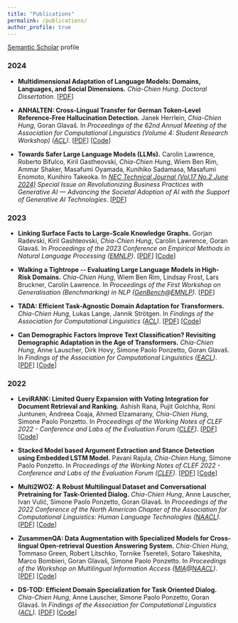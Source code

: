```yaml
---
title: "Publications"
permalink: /publications/
author_profile: true
---
```


<u><a href="https://www.semanticscholar.org/author/Chia-Chien-Hung/11618346" target="_blank">Semantic Scholar</a></u> profile

### 2024
<ul>
<p><li><b><strong>Multidimensional Adaptation of Language Models: Domains, Languages, and Social Dimensions.</strong></b>
<i>Chia-Chien Hung</i>.
<i>Doctoral Dissertation</i>.
[<a href="https://madoc.bib.uni-mannheim.de/68994/1/Dissertation_Hung%20%28submit%29.pdf">PDF</a>] </li></p>

<p><li><b><strong>ANHALTEN: Cross-Lingual Transfer for German Token-Level Reference-Free Hallucination Detection.</strong></b>
Janek Herrlein, <i>Chia-Chien Hung</i>, Goran Glavaš.
In <i>Proceedings of the 62nd Annual Meeting of the Association for Computational Linguistics (Volume 4: Student Research Workshop) (<a href="https://2024.aclweb.org/">ACL</a>)</i>. 
[<a href="https://aclanthology.org/2024.acl-srw.18.pdf">PDF</a>] [<a href="https://github.com/janekh24/anhalten">Code</a>] </li></p>

<p><li><b><strong>Towards Safer Large Language Models (LLMs).</strong></b>
Carolin Lawrence, Roberto Bifulco, Kiril Gastheovski, <i>Chia-Chien Hung</i>, Wiem Ben Rim, Ammar Shaker, Masafumi Oyamada, Kunihiko Sadamasa, Masafumi Enomoto, Kunihiro Takeoka.
In <i> <a href="https://www.nec.com/en/global/techrep/journal/g23/n02/g2302pa.html">NEC Technical Journal (Vol.17 No.2 June 2024)</a> Special Issue on Revolutionizing Business Practices with Generative AI — Advancing the Societal Adoption of AI with the Support of Generative AI Technologies</i>.
[<a href="https://www.nec.com/en/global/techrep/journal/g23/n02/pdf/230214.pdf">PDF</a>] </li></p>
</ul>

### 2023
<ul>
<p><li><b><strong>Linking Surface Facts to Large-Scale Knowledge Graphs.</strong></b>
Gorjan Radevski, Kiril Gashteovski, <i>Chia-Chien Hung</i>, Carolin Lawrence, Goran Glavaš.
In <i>Proceedings of the 2023 Conference on Empirical Methods in Natural Language Processing (<a href="https://2023.emnlp.org/">EMNLP</a>)</i>.
[<a href="https://arxiv.org/pdf/2310.14909.pdf">PDF</a>] [<a href="https://github.com/nec-research/fact-linking">Code</a>]</li></p>

<p><li><b><strong>Walking a Tightrope -- Evaluating Large Language Models in High-Risk Domains.</strong></b>
<i>Chia-Chien Hung</i>, Wiem Ben Rim, Lindsay Frost, Lars Bruckner, Carolin Lawrence.
In <i>Proceedings of the First Workshop on Generalisation (Benchmarking) in NLP (<a href="https://genbench.org/workshop/">GenBench</a>@<a href="https://2023.emnlp.org/">EMNLP</a>)</i>.
[<a href="https://arxiv.org/pdf/2311.14966.pdf">PDF</a>] </li></p>

<p><li><b><strong>TADA: Efficient Task-Agnostic Domain Adaptation for Transformers.</strong></b>
<i>Chia-Chien Hung</i>, Lukas Lange, Jannik Strötgen.
In <i>Findings of the Association for Computational Linguistics (<a href="https://2023.aclweb.org/">ACL</a>)</i>.
[<a href="https://arxiv.org/pdf/2305.12717.pdf">PDF</a>] [<a href="https://github.com/boschresearch/TADA">Code</a>]</li></p>

<p><li><b><strong>Can Demographic Factors Improve Text Classification? Revisiting Demographic Adaptation in the Age of Transformers.</strong></b>
<i>Chia-Chien Hung</i>, Anne Lauscher, Dirk Hovy, Simone Paolo Ponzetto, Goran Glavaš.
In <i>Findings of the Association for Computational Linguistics (<a href="https://2023.eacl.org/">EACL</a>)</i>. 
[<a href="https://aclanthology.org/2023.findings-eacl.116.pdf">PDF</a>] [<a href="https://github.com/umanlp/SocioAdapt">Code</a>]</li></p>
</ul>

### 2022
<ul>
<p><li><b><strong>LeviRANK: Limited Query Expansion with Voting Integration for Document Retrieval and Ranking.</strong></b>
Ashish Rana, Pujit Golchha, Roni Juntunen, Andreea Coaja, Ahmed Elzamarany, <i>Chia-Chien Hung</i>, Simone Paolo Ponzetto.
In <i>Proceedings of the Working Notes of CLEF 2022 - Conference and Labs of the Evaluation Forum (<a href="https://clef2022.clef-initiative.eu/">CLEF</a>)</i>.
[<a href="https://ceur-ws.org/Vol-3180/paper-259.pdf">PDF</a>] [<a href="https://github.com/softgitron/LeviRank">Code</a>]</li></p>

<p><li><b><strong>Stacked Model based Argument Extraction and Stance Detection using Embedded LSTM Model.</strong></b>
Pavani Rajula, <i>Chia-Chien Hung</i>, Simone Paolo Ponzetto.
In <i>Proceedings of the Working Notes of CLEF 2022 - Conference and Labs of the Evaluation Forum (<a href="https://clef2022.clef-initiative.eu/">CLEF</a>)</i>.
[<a href="https://ceur-ws.org/Vol-3180/paper-258.pdf">PDF</a>] [<a href="https://github.com/rpavani1998/Touche-2022-ComparativeRetrieval">Code</a>]</li></p> 

<p><li><b><strong>Multi2WOZ: A Robust Multilingual Dataset and Conversational Pretraining for Task-Oriented Dialog.</strong></b>
<i>Chia-Chien Hung</i>, Anne Lauscher, Ivan Vulić, Simone Paolo Ponzetto, Goran Glavaš.
In <i>Proceedings of the 2022 Conference of the North American Chapter of the Association for Computational Linguistics: Human Language Technologies (<a href="https://2022.naacl.org/">NAACL</a>)</i>.
[<a href="https://aclanthology.org/2022.naacl-main.270.pdf">PDF</a>] [<a href="https://github.com/umanlp/Multi2WOZ">Code</a>]</li></p>

<p><li><b><strong>ZusammenQA: Data Augmentation with Specialized Models for Cross-lingual Open-retrieval Question Answering System.</strong></b>
<i>Chia-Chien Hung</i>, Tommaso Green, Robert Litschko, Tornike Tsereteli, Sotaro Takeshita, Marco Bombieri, Goran Glavaš, Simone Paolo Ponzetto. 
In <i>Proceedings of the Workshop on Multilingual Information Access (<a href="https://mia-workshop.github.io/">MIA</a>@<a href="https://2022.naacl.org/">NAACL</a>)</i>.
[<a href="https://aclanthology.org/2022.mia-1.8.pdf">PDF</a>] [<a href="https://github.com/umanlp/ZusammenQA">Code</a>]</li></p>

<p><li><b><strong>DS-TOD: Efficient Domain Specialization for Task Oriented Dialog.</strong></b>
<i>Chia-Chien Hung</i>, Anne Lauscher, Simone Paolo Ponzetto, Goran Glavaš.
In <i>Findings of the Association for Computational Linguistics (<a href="https://www.2022.aclweb.org/">ACL</a>)</i>. 
[<a href="https://aclanthology.org/2022.findings-acl.72.pdf">PDF</a>] [<a href="https://github.com/umanlp/DS-TOD">Code</a>]</li></p>
</ul>

